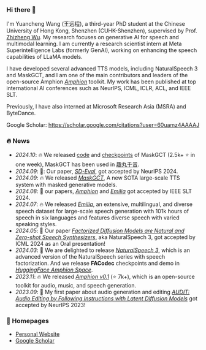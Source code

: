### Hi there 👋

I'm Yuancheng Wang (王远程), a third-year PhD student at the Chinese University of Hong Kong, Shenzhen (CUHK-Shenzhen), supervised by Prof. [Zhizheng Wu](http://www.drwuz.com/). My research focuses on generative AI for speech and multimodal learning. I am currently a research scientist intern at Meta Superintelligence Labs (formerly GenAI), working on enhancing the speech capabilities of LLaMA models.

I have developed several advanced TTS models, including NaturalSpeech 3 and MaskGCT, and I am one of the main contributors and leaders of the open-source Amphion *[Amphion](https://github.com/open-mmlab/Amphion)* toolkit. My work has been published at top international AI conferences such as NeurIPS, ICML, ICLR, ACL, and IEEE SLT.

Previously, I have also interned at Microsoft Research Asia (MSRA) and ByteDance.

Google Scholar: https://scholar.google.com/citations?user=60uamz4AAAAJ

### 🔥 News

- *2024.10*: 🔥 We released [code](https://github.com/HeCheng0625/AmphionOpen/tree/dev/maskgct/models/tts/maskgct) and [checkpoints](https://huggingface.co/amphion/MaskGCT) of MaskGCT (2.5k+ ⭐️ in one week), MaskGCT has been used in [趣丸千音](https://voice.funnycp.com/#/). 
- *2024.09*: 🎉: Our paper, *[SD-Eval](https://arxiv.org/abs/2406.13340)*, got accepted by NeurIPS 2024.
- *2024.09*: 🔥 We released *[MaskGCT](https://arxiv.org/abs/2409.00750)*, A new SOTA large-scale TTS system with masked generative models.
- *2024.08*: 🎉 our papers, *[Amphion](https://arxiv.org/abs/2312.09911)* and *[Emilia](https://arxiv.org/abs/2407.05361)* got accepted by IEEE SLT 2024.
- *2024.07*: 🔥 We released *[Emilia](https://arxiv.org/abs/2407.05361v1)*, an extensive, multilingual, and diverse speech dataset for large-scale speech generation with 101k hours of speech in six languages and features diverse speech with varied speaking styles.
- *2024.05*: 🎉 Our paper *[Factorized Diffusion Models are Natural and Zero-shot Speech Synthesizers](https://arxiv.org/abs/2304.00830)*, aka NaturalSpeech 3, got accepted by ICML 2024 as an Oral presentation!
- *2024.03*: 🎉 We are delighted to release *[NaturalSpeech 3](https://arxiv.org/abs/2403.03100)*, which is an advanced version of the NaturalSpeech series with speech factorization. And we release **FACodec** checkpoints and demo in *[HuggingFace Amphion Space](https://huggingface.co/amphion)*.
- *2023.11*: 🔥 We released *[Amphion v0.1](https://github.com/open-mmlab/Amphion)* (⭐️ 7k+), which is an open-source toolkit for audio, music, and speech generation.
- *2023.09*: 🎉 My first paper about audio generation and editing *[AUDIT: Audio Editing by Following Instructions with Latent Diffusion Models](https://arxiv.org/abs/2304.00830)* got accepted by NeurIPS 2023!


### 🔗 Homepages

- [Personal Website](https://hecheng0625.github.io/)
- [Google Scholar](https://scholar.google.com.tw/citations?user=60uamz4AAAAJ&hl=en)

<!--
**HeCheng0625/HeCheng0625** is a ✨ _special_ ✨ repository because its `README.md` (this file) appears on your GitHub profile.

Here are some ideas to get you started:

- 🔭 I’m currently working on ...
- 🌱 I’m currently learning ...
- 👯 I’m looking to collaborate on ...
- 🤔 I’m looking for help with ...
- 💬 Ask me about ...
- 📫 How to reach me: ...
- 😄 Pronouns: ...
- ⚡ Fun fact: ...
-->

